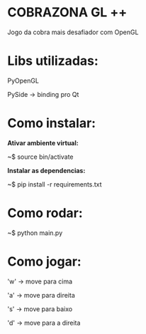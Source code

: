 # COBRAZONA GL ++ 

Jogo da cobra mais desafiador com OpenGL

# Libs utilizadas:

PyOpenGL

PySide -> binding pro Qt


# Como instalar:

**Ativar ambiente virtual:**

~$ source bin/activate

**Instalar as dependencias:**

~$ pip install -r requirements.txt

# Como rodar:

~$ python main.py

# Como jogar:

'w' -> move para cima

'a' -> move para direita

's' -> move para baixo

'd' -> move para a direita

<!-- # Objetivo do jogo:

Coletar pontos que vão aparecer aleatoriamente na tela, tomando cuidado com o tempo, que está diminuindo.
Quando o tempo acabar, você perde.

Se você -->
